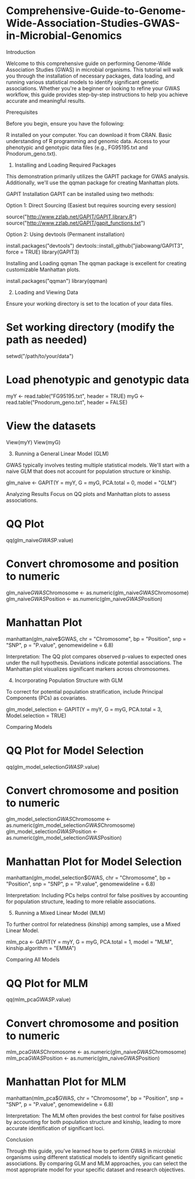 # Comprehensive-Guide-to-Genome-Wide-Association-Studies-GWAS-in-Microbial-Genomics

Introduction

Welcome to this comprehensive guide on performing Genome-Wide Association Studies (GWAS) in microbial organisms. This tutorial will walk you through the installation of necessary packages, data loading, and running various statistical models to identify significant genetic associations. Whether you're a beginner or looking to refine your GWAS workflow, this guide provides step-by-step instructions to help you achieve accurate and meaningful results.

Prerequisites

Before you begin, ensure you have the following:

R installed on your computer. You can download it from CRAN.
Basic understanding of R programming and genomic data.
Access to your phenotypic and genotypic data files (e.g., FG95195.txt and Pnodorum_geno.txt).

1. Installing and Loading Required Packages

This demonstration primarily utilizes the GAPIT package for GWAS analysis. Additionally, we'll use the qqman package for creating Manhattan plots.

GAPIT Installation
GAPIT can be installed using two methods:

Option 1: Direct Sourcing (Easiest but requires sourcing every session)

source("http://www.zzlab.net/GAPIT/GAPIT.library.R")
source("http://www.zzlab.net/GAPIT/gapit_functions.txt")

Option 2: Using devtools (Permanent installation)

install.packages("devtools")
devtools::install_github("jiabowang/GAPIT3", force = TRUE)
library(GAPIT3)

Installing and Loading qqman
The qqman package is excellent for creating customizable Manhattan plots.

install.packages("qqman")
library(qqman)

2. Loading and Viewing Data

Ensure your working directory is set to the location of your data files.

# Set working directory (modify the path as needed)
setwd("/path/to/your/data")

# Load phenotypic and genotypic data
myY <- read.table("FG95195.txt", header = TRUE)
myG <- read.table("Pnodorum_geno.txt", header = FALSE)

# View the datasets
View(myY)
View(myG)

3. Running a General Linear Model (GLM)

GWAS typically involves testing multiple statistical models. We'll start with a naive GLM that does not account for population structure or kinship.

glm_naive <- GAPIT(Y = myY, G = myG, PCA.total = 0, model = "GLM")

Analyzing Results
Focus on QQ plots and Manhattan plots to assess associations.

# QQ Plot
qq(glm_naive$GWAS$P.value)

# Convert chromosome and position to numeric
glm_naive$GWAS$Chromosome <- as.numeric(glm_naive$GWAS$Chromosome)
glm_naive$GWAS$Position <- as.numeric(glm_naive$GWAS$Position)

# Manhattan Plot
manhattan(glm_naive$GWAS, chr = "Chromosome", bp = "Position", snp = "SNP", p = "P.value", genomewideline = 6.8)

Interpretation: The QQ plot compares observed p-values to expected ones under the null hypothesis. Deviations indicate potential associations. The Manhattan plot visualizes significant markers across chromosomes.

4. Incorporating Population Structure with GLM

To correct for potential population stratification, include Principal Components (PCs) as covariates.

glm_model_selection <- GAPIT(Y = myY, G = myG, PCA.total = 3, Model.selection = TRUE)

Comparing Models

# QQ Plot for Model Selection
qq(glm_model_selection$GWAS$P.value)

# Convert chromosome and position to numeric
glm_model_selection$GWAS$Chromosome <- as.numeric(glm_model_selection$GWAS$Chromosome)
glm_model_selection$GWAS$Position <- as.numeric(glm_model_selection$GWAS$Position)

# Manhattan Plot for Model Selection
manhattan(glm_model_selection$GWAS, chr = "Chromosome", bp = "Position", snp = "SNP", p = "P.value", genomewideline = 6.8)

Interpretation: Including PCs helps control for false positives by accounting for population structure, leading to more reliable associations.

5. Running a Mixed Linear Model (MLM)

To further control for relatedness (kinship) among samples, use a Mixed Linear Model.

mlm_pca <- GAPIT(Y = myY, G = myG, PCA.total = 1, model = "MLM", kinship.algorithm = "EMMA")

Comparing All Models

# QQ Plot for MLM
qq(mlm_pca$GWAS$P.value)

# Convert chromosome and position to numeric
mlm_pca$GWAS$Chromosome <- as.numeric(glm_naive$GWAS$Chromosome)
mlm_pca$GWAS$Position <- as.numeric(glm_naive$GWAS$Position)

# Manhattan Plot for MLM
manhattan(mlm_pca$GWAS, chr = "Chromosome", bp = "Position", snp = "SNP", p = "P.value", genomewideline = 6.8)

Interpretation: The MLM often provides the best control for false positives by accounting for both population structure and kinship, leading to more accurate identification of significant loci.

Conclusion

Through this guide, you've learned how to perform GWAS in microbial organisms using different statistical models to identify significant genetic associations. By comparing GLM and MLM approaches, you can select the most appropriate model for your specific dataset and research objectives.
